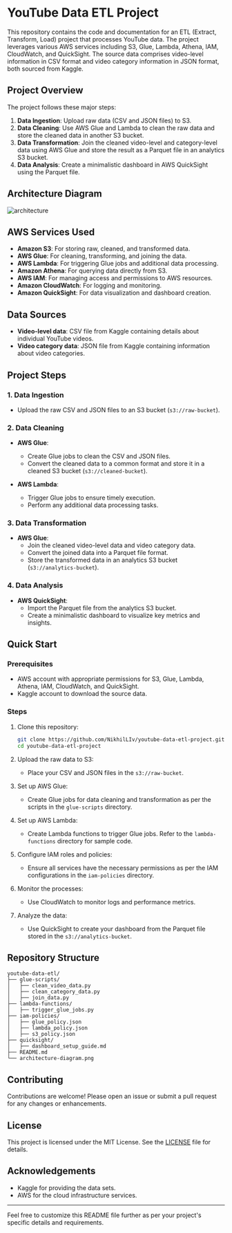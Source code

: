 # YouTube Data ETL Project

This repository contains the code and documentation for an ETL (Extract, Transform, Load) project that processes YouTube data. The project leverages various AWS services including S3, Glue, Lambda, Athena, IAM, CloudWatch, and QuickSight. The source data comprises video-level information in CSV format and video category information in JSON format, both sourced from Kaggle.

## Project Overview

The project follows these major steps:

1. **Data Ingestion**: Upload raw data (CSV and JSON files) to S3.
2. **Data Cleaning**: Use AWS Glue and Lambda to clean the raw data and store the cleaned data in another S3 bucket.
3. **Data Transformation**: Join the cleaned video-level and category-level data using AWS Glue and store the result as a Parquet file in an analytics S3 bucket.
4. **Data Analysis**: Create a minimalistic dashboard in AWS QuickSight using the Parquet file.

## Architecture Diagram

![architecture](https://github.com/NikhilLIv/youtube-data-etl-project/assets/63955237/5854193a-5669-4e5b-850e-d617db41e69c)


## AWS Services Used

- **Amazon S3**: For storing raw, cleaned, and transformed data.
- **AWS Glue**: For cleaning, transforming, and joining the data.
- **AWS Lambda**: For triggering Glue jobs and additional data processing.
- **Amazon Athena**: For querying data directly from S3.
- **AWS IAM**: For managing access and permissions to AWS resources.
- **Amazon CloudWatch**: For logging and monitoring.
- **Amazon QuickSight**: For data visualization and dashboard creation.

## Data Sources

- **Video-level data**: CSV file from Kaggle containing details about individual YouTube videos.
- **Video category data**: JSON file from Kaggle containing information about video categories.

## Project Steps

### 1. Data Ingestion

- Upload the raw CSV and JSON files to an S3 bucket (`s3://raw-bucket`).

### 2. Data Cleaning

- **AWS Glue**: 
  - Create Glue jobs to clean the CSV and JSON files.
  - Convert the cleaned data to a common format and store it in a cleaned S3 bucket (`s3://cleaned-bucket`).

- **AWS Lambda**:
  - Trigger Glue jobs to ensure timely execution.
  - Perform any additional data processing tasks.

### 3. Data Transformation

- **AWS Glue**:
  - Join the cleaned video-level data and video category data.
  - Convert the joined data into a Parquet file format.
  - Store the transformed data in an analytics S3 bucket (`s3://analytics-bucket`).

### 4. Data Analysis

- **AWS QuickSight**:
  - Import the Parquet file from the analytics S3 bucket.
  - Create a minimalistic dashboard to visualize key metrics and insights.

## Quick Start

### Prerequisites

- AWS account with appropriate permissions for S3, Glue, Lambda, Athena, IAM, CloudWatch, and QuickSight.
- Kaggle account to download the source data.

### Steps

1. Clone this repository:
    ```bash
    git clone https://github.com/NikhilLIv/youtube-data-etl-project.git
    cd youtube-data-etl-project
    ```

2. Upload the raw data to S3:
    - Place your CSV and JSON files in the `s3://raw-bucket`.

3. Set up AWS Glue:
    - Create Glue jobs for data cleaning and transformation as per the scripts in the `glue-scripts` directory.

4. Set up AWS Lambda:
    - Create Lambda functions to trigger Glue jobs. Refer to the `lambda-functions` directory for sample code.

5. Configure IAM roles and policies:
    - Ensure all services have the necessary permissions as per the IAM configurations in the `iam-policies` directory.

6. Monitor the processes:
    - Use CloudWatch to monitor logs and performance metrics.

7. Analyze the data:
    - Use QuickSight to create your dashboard from the Parquet file stored in the `s3://analytics-bucket`.

## Repository Structure

```
youtube-data-etl/
├── glue-scripts/
│   ├── clean_video_data.py
│   ├── clean_category_data.py
│   ├── join_data.py
├── lambda-functions/
│   ├── trigger_glue_jobs.py
├── iam-policies/
│   ├── glue_policy.json
│   ├── lambda_policy.json
│   ├── s3_policy.json
├── quicksight/
│   ├── dashboard_setup_guide.md
├── README.md
└── architecture-diagram.png
```

## Contributing

Contributions are welcome! Please open an issue or submit a pull request for any changes or enhancements.

## License

This project is licensed under the MIT License. See the [LICENSE](LICENSE) file for details.

## Acknowledgements

- Kaggle for providing the data sets.
- AWS for the cloud infrastructure services.

---

Feel free to customize this README file further as per your project's specific details and requirements.
